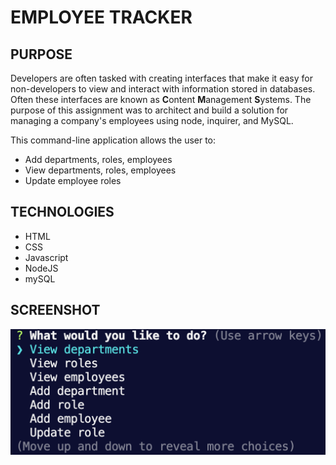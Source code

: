 # EMPLOYEE TRACKER

## PURPOSE
Developers are often tasked with creating interfaces that make it easy for non-developers to view and interact with information stored in databases. Often these interfaces are known as **C**ontent **M**anagement **S**ystems. The purpose of this assignment was to architect and build a solution for managing a company's employees using node, inquirer, and MySQL. 

This command-line application allows the user to:
  * Add departments, roles, employees
  * View departments, roles, employees
  * Update employee roles

## TECHNOLOGIES
* HTML
* CSS
* Javascript
* NodeJS
* mySQL

## SCREENSHOT 
![project screenshot](develop/images/screenshot.png)
